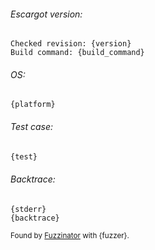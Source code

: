 ###### Escargot version:

```
Checked revision: {version}
Build command: {build_command}
```

###### OS:

```
{platform}
```

###### Test case:

```javascript
{test}
```

###### Backtrace:

```
{stderr}
{backtrace}
```

<sup>Found by [Fuzzinator](http://fuzzinator.readthedocs.io/) with {fuzzer}. </sup>
